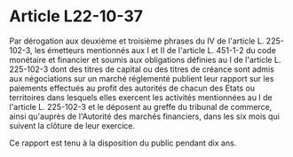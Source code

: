 # Article L22-10-37

Par dérogation aux deuxième et troisième phrases du IV de l'article L. 225-102-3, les émetteurs mentionnés aux I et II de l'article L. 451-1-2 du code monétaire et financier et soumis aux obligations définies au I de l'article L. 225-102-3 dont des titres de capital ou des titres de créance sont admis aux négociations sur un marché réglementé publient leur rapport sur les paiements effectués au profit des autorités de chacun des Etats ou territoires dans lesquels elles exercent les activités mentionnées au I de l'article L. 225-102-3 et le déposent au greffe du tribunal de commerce, ainsi qu'auprès de l'Autorité des marchés financiers, dans les six mois qui suivent la clôture de leur exercice.

Ce rapport est tenu à la disposition du public pendant dix ans.
